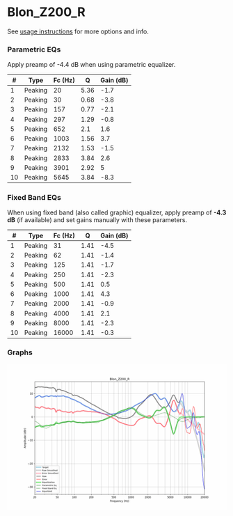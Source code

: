 # Blon_Z200_R
See [usage instructions](https://github.com/jaakkopasanen/AutoEq#usage) for more options and info.

### Parametric EQs
Apply preamp of -4.4 dB when using parametric equalizer.

|   # | Type    |   Fc (Hz) |    Q |   Gain (dB) |
|-----|---------|-----------|------|-------------|
|   1 | Peaking |        20 | 5.36 |        -1.7 |
|   2 | Peaking |        30 | 0.68 |        -3.8 |
|   3 | Peaking |       157 | 0.77 |        -2.1 |
|   4 | Peaking |       297 | 1.29 |        -0.8 |
|   5 | Peaking |       652 | 2.1  |         1.6 |
|   6 | Peaking |      1003 | 1.56 |         3.7 |
|   7 | Peaking |      2132 | 1.53 |        -1.5 |
|   8 | Peaking |      2833 | 3.84 |         2.6 |
|   9 | Peaking |      3901 | 2.92 |         5   |
|  10 | Peaking |      5645 | 3.84 |        -8.3 |

### Fixed Band EQs
When using fixed band (also called graphic) equalizer, apply preamp of **-4.3 dB** (if available) and set gains manually with these parameters.

|   # | Type    |   Fc (Hz) |    Q |   Gain (dB) |
|-----|---------|-----------|------|-------------|
|   1 | Peaking |        31 | 1.41 |        -4.5 |
|   2 | Peaking |        62 | 1.41 |        -1.4 |
|   3 | Peaking |       125 | 1.41 |        -1.7 |
|   4 | Peaking |       250 | 1.41 |        -2.3 |
|   5 | Peaking |       500 | 1.41 |         0.5 |
|   6 | Peaking |      1000 | 1.41 |         4.3 |
|   7 | Peaking |      2000 | 1.41 |        -0.9 |
|   8 | Peaking |      4000 | 1.41 |         2.1 |
|   9 | Peaking |      8000 | 1.41 |        -2.3 |
|  10 | Peaking |     16000 | 1.41 |        -0.3 |

### Graphs
![](./Blon_Z200_R.png)

